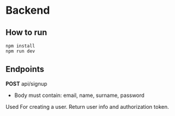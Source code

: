 # Backend

## How to run
```
npm install
npm run dev
```

## Endpoints

**POST** api/signup
- Body must contain: email, name, surname, password 

Used For creating a user.
Return user info and authorization token.


